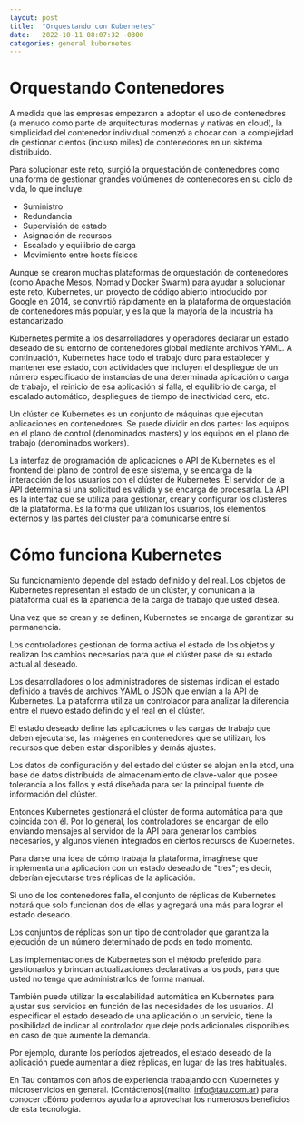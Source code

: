 ```yaml
---
layout: post
title:  "Orquestando con Kubernetes"
date:   2022-10-11 08:07:32 -0300
categories: general kubernetes
---
```

# Orquestando Contenedores

A medida que las empresas empezaron a adoptar el uso de contenedores (a menudo como parte de arquitecturas modernas y nativas en cloud), la simplicidad del contenedor individual comenzó a chocar con la complejidad de gestionar cientos (incluso miles) de contenedores en un sistema distribuido.

Para solucionar este reto, surgió la orquestación de contenedores como una forma de gestionar grandes volúmenes de contenedores en su ciclo de vida, lo que incluye:

* Suministro
* Redundancia
* Supervisión de estado
* Asignación de recursos
* Escalado y equilibrio de carga
* Movimiento entre hosts físicos
     
Aunque se crearon muchas plataformas de orquestación de contenedores (como Apache Mesos, Nomad y Docker Swarm) para ayudar a solucionar este reto, Kubernetes, un proyecto de código abierto introducido por Google en 2014, se convirtió rápidamente en la plataforma de orquestación de contenedores más popular, y es la que la mayoría de la industria ha estandarizado.

Kubernetes permite a los desarrolladores y operadores declarar un estado deseado de su entorno de contenedores global mediante archivos YAML. A continuación, Kubernetes hace todo el trabajo duro para establecer y mantener ese estado, con actividades que incluyen el despliegue de un número especificado de instancias de una determinada aplicación o carga de trabajo, el reinicio de esa aplicación si falla, el equilibrio de carga, el escalado automático, despliegues de tiempo de inactividad cero, etc.

Un clúster de Kubernetes es un conjunto de máquinas que ejecutan aplicaciones en contenedores. Se puede dividir en dos partes: los equipos en el plano de control (denominados masters) y los equipos en el plano de trabajo (denominados workers). 

La interfaz de programación de aplicaciones o API de Kubernetes es el frontend del plano de control de este sistema, y se encarga de la interacción de los usuarios con el clúster de Kubernetes. El servidor de la API determina si una solicitud es válida y se encarga de procesarla.
La API es la interfaz que se utiliza para gestionar, crear y configurar los clústeres de la plataforma. Es la forma que utilizan los usuarios, los elementos externos y las partes del clúster para comunicarse entre sí.

# Cómo funciona Kubernetes

Su funcionamiento depende del estado definido y del real. Los objetos de Kubernetes representan el estado de un clúster, y comunican a la plataforma cuál es la apariencia de la carga de trabajo que usted desea.

Una vez que se crean y se definen, Kubernetes se encarga de garantizar su permanencia.

Los controladores gestionan de forma activa el estado de los objetos y realizan los cambios necesarios para que el clúster pase de su estado actual al deseado.

Los desarrolladores o los administradores de sistemas indican el estado definido a través de archivos YAML o JSON que envían a la API de Kubernetes. La plataforma utiliza un controlador para analizar la diferencia entre el nuevo estado definido y el real en el clúster.

El estado deseado define las aplicaciones o las cargas de trabajo que deben ejecutarse, las imágenes en contenedores que se utilizan, los recursos que deben estar disponibles y demás ajustes.

Los datos de configuración y del estado del clúster se alojan en la etcd, una base de datos distribuida de almacenamiento de clave-valor que posee tolerancia a los fallos y está diseñada para ser la principal fuente de información del clúster.

Entonces Kubernetes gestionará el clúster de forma automática para que coincida con él. Por lo general, los controladores se encargan de ello enviando mensajes al servidor de la API para generar los cambios necesarios, y algunos vienen integrados en ciertos recursos de Kubernetes.

Para darse una idea de cómo trabaja la plataforma, imagínese que implementa una aplicación con un estado deseado de "tres"; es decir, deberían ejecutarse tres réplicas de la aplicación.

Si uno de los contenedores falla, el conjunto de réplicas de Kubernetes notará que solo funcionan dos de ellas y agregará una más para lograr el estado deseado.

Los conjuntos de réplicas son un tipo de controlador que garantiza la ejecución de un número determinado de pods en todo momento.

Las implementaciones de Kubernetes son el método preferido para gestionarlos y brindan actualizaciones declarativas a los pods, para que usted no tenga que administrarlos de forma manual.

También puede utilizar la escalabilidad automática en Kubernetes para ajustar sus servicios en función de las necesidades de los usuarios. Al especificar el estado deseado de una aplicación o un servicio, tiene la posibilidad de indicar al controlador que deje pods adicionales disponibles en caso de que aumente la demanda.

Por ejemplo, durante los períodos ajetreados, el estado deseado de la aplicación puede aumentar a diez réplicas, en lugar de las tres habituales.

En Tau contamos con años de experiencia trabajando con Kubernetes y microservicios en general. [Contáctenos](mailto: info@tau.com.ar) para conocer cEómo podemos ayudarlo a aprovechar los numerosos beneficios de esta tecnología.
